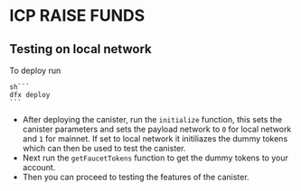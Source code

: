 # ICP RAISE FUNDS

## Testing on local network

To deploy run

    sh```
    dfx deploy
    ```

- After deploying the canister, run the `initialize` function, this sets the canister parameters and sets the payload network to `0` for local network and `1` for mainnet. If set to local network it initiliazes the dummy tokens which can then be used to test the canister.
- Next run the `getFaucetTokens` function to get the dummy tokens to your account.
- Then you can proceed to testing the features of the canister.
